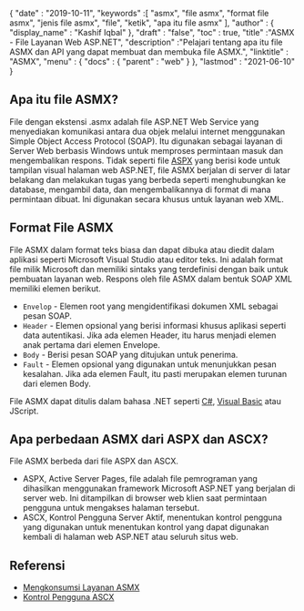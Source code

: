 {
  "date" : "2019-10-11",
  "keywords" :[ "asmx", "file asmx", "format file asmx", "jenis file asmx", "file", "ketik", "apa itu file asmx" ],
  "author" : {
    "display_name" : "Kashif Iqbal"
},
  "draft" : "false",
  "toc" : true,
  "title" :"ASMX - File Layanan Web ASP.NET",
  "description" :"Pelajari tentang apa itu file ASMX dan API yang dapat membuat dan membuka file ASMX.",
  "linktitle" : "ASMX",
  "menu" : {
    "docs" : {
      "parent" : "web"
}
},
  "lastmod" : "2021-06-10"
}

## Apa itu file ASMX?

File dengan ekstensi .asmx adalah file ASP.NET Web Service yang menyediakan komunikasi antara dua objek melalui internet menggunakan Simple Object Access Protocol (SOAP). Itu digunakan sebagai layanan di Server Web berbasis Windows untuk memproses permintaan masuk dan mengembalikan respons. Tidak seperti file [ASPX](/id/web/aspx/) yang berisi kode untuk tampilan visual halaman web ASP.NET, file ASMX berjalan di server di latar belakang dan melakukan tugas yang berbeda seperti menghubungkan ke database, mengambil data, dan mengembalikannya di format di mana permintaan dibuat. Ini digunakan secara khusus untuk layanan web XML.

## Format File ASMX

File ASMX dalam format teks biasa dan dapat dibuka atau diedit dalam aplikasi seperti Microsoft Visual Studio atau editor teks. Ini adalah format file milik Microsoft dan memiliki sintaks yang terdefinisi dengan baik untuk pembuatan layanan web. Respons oleh file ASMX dalam bentuk SOAP XML memiliki elemen berikut.

* `Envelop` - Elemen root yang mengidentifikasi dokumen XML sebagai pesan SOAP.
* `Header` - Elemen opsional yang berisi informasi khusus aplikasi seperti data autentikasi. Jika ada elemen Header, itu harus menjadi elemen anak pertama dari elemen Envelope.
* `Body` - Berisi pesan SOAP yang ditujukan untuk penerima.
* `Fault` - Elemen opsional yang digunakan untuk menunjukkan pesan kesalahan. Jika ada elemen Fault, itu pasti merupakan elemen turunan dari elemen Body.

File ASMX dapat ditulis dalam bahasa .NET seperti [C#](/id/programming/cs/), [Visual Basic](/id/programming/vb/) atau JScript.

## Apa perbedaan ASMX dari ASPX dan ASCX?

File ASMX berbeda dari file ASPX dan ASCX.

* ASPX, Active Server Pages, file adalah file pemrograman yang dihasilkan menggunakan framework Microsoft ASP.NET yang berjalan di server web. Ini ditampilkan di browser web klien saat permintaan pengguna untuk mengakses halaman tersebut.
* ASCX, Kontrol Pengguna Server Aktif, menentukan kontrol pengguna yang digunakan untuk menentukan kontrol yang dapat digunakan kembali di halaman web ASP.NET atau seluruh situs web.

## Referensi

* [Mengkonsumsi Layanan ASMX](https://docs.microsoft.com/en-us/xamarin/xamarin-forms/data-cloud/web-services/asmx)
* [Kontrol Pengguna ASCX](https://beansoftware.com/ASP.NET-Tutorials/User-Control.aspx)

